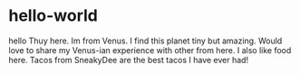 # hello-world
hello
Thuy here. Im from Venus. I find this planet tiny but amazing. Would love to share my Venus-ian experience with other from here.
I also like food here. Tacos from SneakyDee are the best tacos I have ever had!
